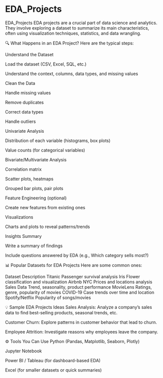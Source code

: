 # EDA_Projects
EDA_Projects
EDA projects are a crucial part of data science and analytics. They involve exploring a dataset to summarize its main characteristics, often using visualization techniques, statistics, and data wrangling.

🔍 What Happens in an EDA Project?
Here are the typical steps:

Understand the Dataset

Load the dataset (CSV, Excel, SQL, etc.)

Understand the context, columns, data types, and missing values

Clean the Data

Handle missing values

Remove duplicates

Correct data types

Handle outliers

Univariate Analysis

Distribution of each variable (histograms, box plots)

Value counts (for categorical variables)

Bivariate/Multivariate Analysis

Correlation matrix

Scatter plots, heatmaps

Grouped bar plots, pair plots

Feature Engineering (optional)

Create new features from existing ones

Visualizations

Charts and plots to reveal patterns/trends

Insights Summary

Write a summary of findings

Include questions answered by EDA (e.g., Which category sells most?)

📊 Popular Datasets for EDA Projects
Here are some common ones:

Dataset	Description
Titanic	Passenger survival analysis
Iris	Flower classification and visualization
Airbnb NYC	Prices and locations analysis
Sales Data	Trend, seasonality, product performance
MovieLens	Ratings, genre, popularity of movies
COVID-19	Case trends over time and location
Spotify/Netflix	Popularity of songs/movies

💡 Sample EDA Projects Ideas
Sales Analysis: Analyze a company’s sales data to find best-selling products, seasonal trends, etc.

Customer Churn: Explore patterns in customer behavior that lead to churn.

Employee Attrition: Investigate reasons why employees leave the company.



⚙️ Tools You Can Use
Python (Pandas, Matplotlib, Seaborn, Plotly)

Jupyter Notebook

Power BI / Tableau (for dashboard-based EDA)

Excel (for smaller datasets or quick summaries)

